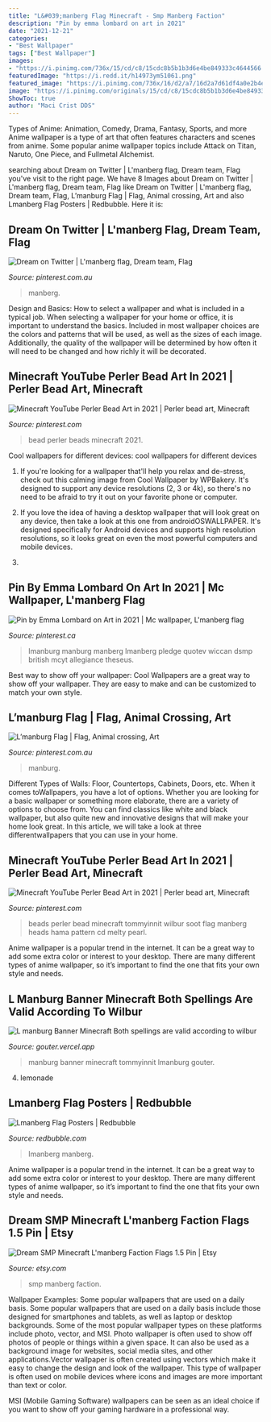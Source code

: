 ```yaml
---
title: "L&#039;manberg Flag Minecraft - Smp Manberg Faction"
description: "Pin by emma lombard on art in 2021"
date: "2021-12-21"
categories:
- "Best Wallpaper"
tags: ["Best Wallpaper"]
images:
- "https://i.pinimg.com/736x/15/cd/c8/15cdc8b5b1b3d6e4be849333c4644566.jpg"
featuredImage: "https://i.redd.it/h14973ym51061.png"
featured_image: "https://i.pinimg.com/736x/16/d2/a7/16d2a7d61df4a0e2b4e63a4ba4f7eac0.jpg"
image: "https://i.pinimg.com/originals/15/cd/c8/15cdc8b5b1b3d6e4be849333c4644566.jpg"
ShowToc: true
author: "Maci Crist DDS"
---
```



Types of Anime: Animation, Comedy, Drama, Fantasy, Sports, and more
Anime wallpaper is a type of art that often features characters and scenes from anime. Some popular anime wallpaper topics include Attack on Titan, Naruto, One Piece, and Fullmetal Alchemist.

	

		
searching about Dream on Twitter | L&#039;manberg flag, Dream team, Flag you've visit to the right page. We have 8 Images about Dream on Twitter | L&#039;manberg flag, Dream team, Flag like Dream on Twitter | L&#039;manberg flag, Dream team, Flag, L’manburg Flag | Flag, Animal crossing, Art and also Lmanberg Flag Posters | Redbubble. Here it is:
		
    
## Dream On Twitter | L&#039;manberg Flag, Dream Team, Flag

<img loading=lazy src="https://i.pinimg.com/736x/16/d2/a7/16d2a7d61df4a0e2b4e63a4ba4f7eac0.jpg" onerror="this.onerror=null;this.src='https://tse3.mm.bing.net/th?id=OIP.JM42EiyEKo2J3TEzKmQ9qwHaEK&amp;pid=15.1';" alt="Dream on Twitter | L&#039;manberg flag, Dream team, Flag">

_Source: pinterest.com.au_

>manberg. 

	

Design and Basics: How to select a wallpaper and what is included in a typical job.
When selecting a wallpaper for your home or office, it is important to understand the basics. Included in most wallpaper choices are the colors and patterns that will be used, as well as the sizes of each image. Additionally, the quality of the wallpaper will be determined by how often it will need to be changed and how richly it will be decorated.

    
## Minecraft YouTube Perler Bead Art In 2021 | Perler Bead Art, Minecraft

<img loading=lazy src="https://i.pinimg.com/736x/15/cd/c8/15cdc8b5b1b3d6e4be849333c4644566.jpg" onerror="this.onerror=null;this.src='https://tse4.mm.bing.net/th?id=OIP.vyiIabbjsoeuUZu-mgfMUAHaJ3&amp;pid=15.1';" alt="Minecraft YouTube Perler Bead Art in 2021 | Perler bead art, Minecraft">

_Source: pinterest.com_

>bead perler beads minecraft 2021. 

	

Cool wallpapers for different devices:
cool wallpapers for different devices 

1. If you're looking for a wallpaper that'll help you relax and de-stress, check out this calming image from Cool Wallpaper by WPBakery. It's designed to support any device resolutions (2, 3 or 4k), so there's no need to be afraid to try it out on your favorite phone or computer.

2. If you love the idea of having a desktop wallpaper that will look great on any device, then take a look at this one from androidOSWALLPAPER. It's designed specifically for Android devices and supports high resolution resolutions, so it looks great on even the most powerful computers and mobile devices.

3.

    
## Pin By Emma Lombard On Art In 2021 | Mc Wallpaper, L&#039;manberg Flag

<img loading=lazy src="https://i.pinimg.com/736x/11/72/23/11722395370d6cc3aa56469b188927dd.jpg" onerror="this.onerror=null;this.src='https://tse3.mm.bing.net/th?id=OIP.ZzuvNvAGBV7zZjERiyud0gHaEK&amp;pid=15.1';" alt="Pin by Emma Lombard on Art in 2021 | Mc wallpaper, L&#039;manberg flag">

_Source: pinterest.ca_

>lmanburg manburg manberg lmanberg pledge quotev wiccan dsmp british mcyt allegiance theseus. 

	

Best way to show off your wallpaper:
Cool Wallpapers are a great way to show off your wallpaper. They are easy to make and can be customized to match your own style.

    
## L’manburg Flag | Flag, Animal Crossing, Art

<img loading=lazy src="https://i.pinimg.com/736x/46/2b/22/462b22ba15bb4d79d641fc94e2d09902.jpg" onerror="this.onerror=null;this.src='https://tse2.mm.bing.net/th?id=OIP.CWcbEWvgiPStqiNqArO9tQHaGT&amp;pid=15.1';" alt="L’manburg Flag | Flag, Animal crossing, Art">

_Source: pinterest.com.au_

>manburg. 

	

Different Types of Walls: Floor, Countertops, Cabinets, Doors, etc.
When it comes toWallpapers, you have a lot of options. Whether you are looking for a basic wallpaper or something more elaborate, there are a variety of options to choose from. You can find classics like white and black wallpaper, but also quite new and innovative designs that will make your home look great. In this article, we will take a look at three differentwallpapers that you can use in your home.

    
## Minecraft YouTube Perler Bead Art In 2021 | Perler Bead Art, Minecraft

<img loading=lazy src="https://i.pinimg.com/originals/15/cd/c8/15cdc8b5b1b3d6e4be849333c4644566.jpg" onerror="this.onerror=null;this.src='https://tse1.mm.bing.net/th?id=OIP.1u7GTz1nTClOX8D43ywViAHaJ4&amp;pid=15.1';" alt="Minecraft YouTube Perler Bead Art in 2021 | Perler bead art, Minecraft">

_Source: pinterest.com_

>beads perler bead minecraft tommyinnit wilbur soot flag manberg heads hama pattern cd melty pearl. 

	

Anime wallpaper is a popular trend in the internet. It can be a great way to add some extra color or interest to your desktop. There are many different types of anime wallpaper, so it’s important to find the one that fits your own style and needs.

    
## L Manburg Banner Minecraft Both Spellings Are Valid According To Wilbur

<img loading=lazy src="https://i.redd.it/h14973ym51061.png" onerror="this.onerror=null;this.src='https://tse1.mm.bing.net/th?id=OIP.ZUY_3PiLz6KR_egayOaY7QHaIv&amp;pid=15.1';" alt="L manburg Banner Minecraft Both spellings are valid according to wilbur">

_Source: gouter.vercel.app_

>manburg banner minecraft tommyinnit lmanburg gouter. 

	

4. lemonade 

    
## Lmanberg Flag Posters | Redbubble

<img loading=lazy src="https://ih1.redbubble.net/image.1668655799.7829/poster,504x498,f8f8f8-pad,600x600,f8f8f8.jpg" onerror="this.onerror=null;this.src='https://tse4.mm.bing.net/th?id=OIP.ih3pK4iUJkgQlA8qrowHngHaHa&amp;pid=15.1';" alt="Lmanberg Flag Posters | Redbubble">

_Source: redbubble.com_

>lmanberg manberg. 

	

Anime wallpaper is a popular trend in the internet. It can be a great way to add some extra color or interest to your desktop. There are many different types of anime wallpaper, so it’s important to find the one that fits your own style and needs.

    
## Dream SMP Minecraft L&#039;manberg Faction Flags 1.5 Pin | Etsy

<img loading=lazy src="https://i.etsystatic.com/13693955/r/il/15b30c/2888078685/il_1588xN.2888078685_bpf3.jpg" onerror="this.onerror=null;this.src='https://tse3.mm.bing.net/th?id=OIP.MFACdQNMCV4H7rr4MZVk4AHaHa&amp;pid=15.1';" alt="Dream SMP Minecraft L&#039;manberg Faction Flags 1.5 Pin | Etsy">

_Source: etsy.com_

>smp manberg faction. 

	

Wallpaper Examples: Some popular wallpapers that are used on a daily basis.
Some popular wallpapers that are used on a daily basis include those designed for smartphones and tablets, as well as laptop or desktop backgrounds. Some of the most popular wallpaper types on these platforms include photo, vector, and MSI. 
Photo wallpaper is often used to show off photos of people or things within a given space. It can also be used as a background image for websites, social media sites, and other applications.Vector wallpaper is often created using vectors which make it easy to change the design and look of the wallpaper. This type of wallpaper is often used on mobile devices where icons and images are more important than text or color. 

MSI (Mobile Gaming Software) wallpapers can be seen as an ideal choice if you want to show off your gaming hardware in a professional way.

